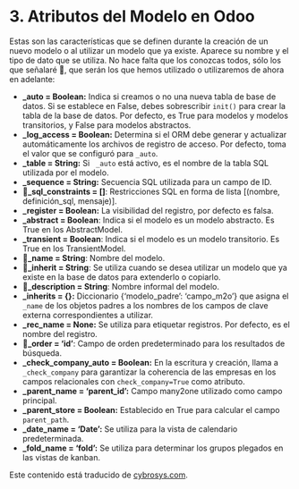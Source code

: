 # 3. Atributos del Modelo en Odoo

Estas son las características que se definen durante la creación de un nuevo modelo o al utilizar un modelo que ya existe. Aparece su nombre y el tipo de dato que se utiliza. No hace falta que los conozcas todos, sólo los que señalaré 📌, que serán los que hemos utilizado o utilizaremos de ahora en adelante:

- **_auto = Boolean:** Indica si creamos o no una nueva tabla de base de datos. Si se establece en False, debes sobrescribir `init()` para crear la tabla de la base de datos. Por defecto, es True para modelos y modelos transitorios, y False para modelos abstractos.
- **_log_access = Boolean:** Determina si el ORM debe generar y actualizar automáticamente los archivos de registro de acceso. Por defecto, toma el valor que se configuró para `_auto`.
- **_table = String:** Si ` _auto` está activo, es el nombre de la tabla SQL utilizada por el modelo.
- **_sequence = String:** Secuencia SQL utilizada para un campo de ID.
- **📌_sql_constraints = []**: Restricciones SQL en forma de lista [(nombre, definición_sql, mensaje)].
- **_register = Boolean:** La visibilidad del registro, por defecto es falsa.
- **_abstract = Boolean**: Indica si el modelo es un modelo abstracto. Es True en los AbstractModel.
- **_transient = Boolean**: Indica si el modelo es un modelo transitorio. Es True en los TransientModel.
- **📌_name = String**: Nombre del modelo.
- **📌_inherit = String**: Se utiliza cuando se desea utilizar un modelo que ya existe en la base de datos para extenderlo o copiarlo.
- **📌_description = String**: Nombre informal del modelo.
- **_inherits = {}:** Diccionario {‘modelo_padre’: ‘campo_m2o’} que asigna el ` _name` de los objetos padres a los nombres de los campos de clave externa correspondientes a utilizar.
- **_rec_name = None:** Se utiliza para etiquetar registros. Por defecto, es el nombre del registro.
- **📌_order = ‘id’**: Campo de orden predeterminado para los resultados de búsqueda.
- **_check_company_auto = Boolean:** En la escritura y creación, llama a ` _check_company` para garantizar la coherencia de las empresas en los campos relacionales con `check_company=True` como atributo.
- **_parent_name = ‘parent_id’:** Campo many2one utilizado como campo principal.
- **_parent_store = Boolean:** Establecido en True para calcular el campo `parent_path`.
- **_date_name = ‘Date’:** Se utiliza para la vista de calendario predeterminada.
- **_fold_name = ‘fold’:** Se utiliza para determinar los grupos plegados en las vistas de kanban.


Este contenido está traducido de [cybrosys.com](https://www.cybrosys.com/odoo/odoo-books/odoo-16-development/creating-odoo-modules/model-attributes/).
